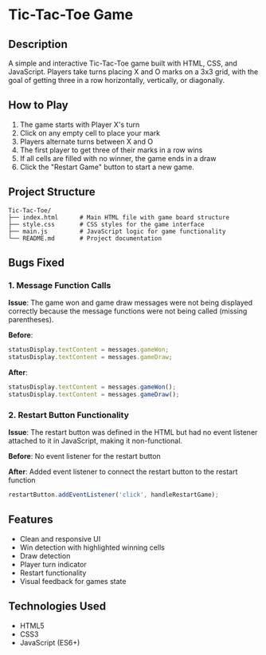 # Tic-Tac-Toe Game

## Description
A simple and interactive Tic-Tac-Toe game built with HTML, CSS, and JavaScript. Players take turns placing X and O marks on a 3x3 grid, with the goal of getting three in a row horizontally, vertically, or diagonally.

## How to Play
1. The game starts with Player X's turn
2. Click on any empty cell to place your mark
3. Players alternate turns between X and O
4. The first player to get three of their marks in a row wins
5. If all cells are filled with no winner, the game ends in a draw
6. Click the "Restart Game" button to start a new game.

## Project Structure
```
Tic-Tac-Toe/
├── index.html      # Main HTML file with game board structure
├── style.css       # CSS styles for the game interface
├── main.js         # JavaScript logic for game functionality
└── README.md       # Project documentation
```

## Bugs Fixed

### 1. Message Function Calls
**Issue**: The game won and game draw messages were not being displayed correctly because the message functions were not being called (missing parentheses).

**Before**:
```javascript
statusDisplay.textContent = messages.gameWon;
statusDisplay.textContent = messages.gameDraw;
```

**After**:
```javascript
statusDisplay.textContent = messages.gameWon();
statusDisplay.textContent = messages.gameDraw();
```

### 2. Restart Button Functionality
**Issue**: The restart button was defined in the HTML but had no event listener attached to it in JavaScript, making it non-functional.

**Before**: No event listener for the restart button

**After**: Added event listener to connect the restart button to the restart function
```javascript
restartButton.addEventListener('click', handleRestartGame);
```

## Features
- Clean and responsive UI
- Win detection with highlighted winning cells
- Draw detection
- Player turn indicator
- Restart functionality
- Visual feedback for games state

## Technologies Used
- HTML5
- CSS3
- JavaScript (ES6+)
